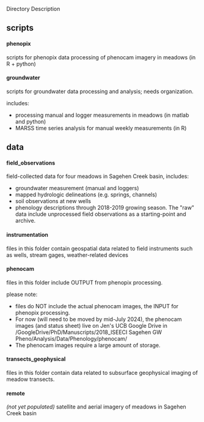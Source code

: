 Directory Description

## scripts
#### phenopix
scripts for phenopix data processing of phenocam imagery in meadows (in R + python)

#### groundwater
scripts for groundwater data processing and analysis; needs organization. 

includes:
- processing manual and logger measurements in meadows (in matlab and python)
- MARSS time series analysis for manual weekly measurements (in R)

## data

#### field_observations

field-collected data for four meadows in Sagehen Creek basin, includes:

- groundwater measurement (manual and loggers)
- mapped hydrologic delineations (e.g. springs, channels)
- soil observations at new wells
- phenology descriptions through 2018-2019 growing season. The "raw" data include unprocessed field observations as a starting-point and archive.

#### instrumentation
files in this folder contain geospatial data related to field instruments such as wells, stream gages, weather-related devices

#### phenocam
files in this folder include OUTPUT from phenopix processing.

please note:
- files do NOT include the actual phenocam images, the INPUT for phenopix processing.  
- For now (will need to be moved by mid-July 2024), the phenocam images (and status sheet) live on Jen's UCB Google Drive in /GoogleDrive/PhD/Manuscripts/2018_ISEECI Sagehen GW Pheno/Analysis/Data/Phenology/phenocam/  
- The phenocam images require a large amount of storage.  

#### transects_geophysical
files in this folder contain data related to subsurface geophysical imaging of meadow transects.

#### remote
*(not yet populated)* satellite and aerial imagery of meadows in Sagehen Creek basin
